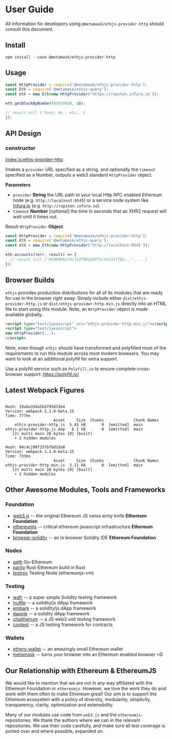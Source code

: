 # User Guide

All information for developers using `@metamask/ethjs-provider-http` should consult this document.

## Install

```
npm install --save @metamask/ethjs-provider-http
```

## Usage

```js
const HttpProvider = require('@metamask/ethjs-provider-http');
const Eth = require('@metamask/ethjs-query');
const eth = new Eth(new HttpProvider('https://ropsten.infura.io'));

eth.getBlockByNumber(45039930, cb);

// result null { hash: 0x.. etc.. }
});
```

## API Design

### constructor

[index.js:ethjs-provider-http](../../../blob/master/src/index.js "Source code on GitHub")

Intakes a `provider` URL specified as a string, and optionally the `timeout` specified as a Number, outputs a web3 standard `HttpProvider` object.

**Parameters**

-   `provider` **String** the URL path to your local Http RPC enabled Ethereum node (e.g. `http://localhost:8545`) or a service node system like [Infura.io](http://infura.io) (e.g. `http://ropsten.infura.io`).
-   `timeout` **Number** [optional] the time in seconds that an XHR2 request will wait until it times out.

Result `HttpProvider` **Object**.

```js
const HttpProvider = require('@metamask/ethjs-provider-http');
const Eth = require('@metamask/ethjs-query');
const eth = new Eth(new HttpProvider('http://localhost:8545'));

eth.accounts((err, result) => {
  // result null ['0xd89b8a74c153f0626497bc4a531f702...', ...]
});
```

## Browser Builds

`ethjs` provides production distributions for all of its modules that are ready for use in the browser right away. Simply include either `dist/ethjs-provider-http.js` or `dist/ethjs-provider-http.min.js` directly into an HTML file to start using this module. Note, an `HttpProvider` object is made available globally.

```html
<script type="text/javascript" src="ethjs-provider-http.min.js"></script>
<script type="text/javascript">
new HttpProvider(...);
</script>
```

Note, even though `ethjs` should have transformed and polyfilled most of the requirements to run this module across most modern browsers. You may want to look at an additional polyfill for extra support.

Use a polyfill service such as `Polyfill.io` to ensure complete cross-browser support:
https://polyfill.io/

## Latest Webpack Figures

```

Hash: 19a6a35da5b5795d31b4
Version: webpack 2.1.0-beta.15
Time: 777ms
                     Asset     Size  Chunks             Chunk Names
    ethjs-provider-http.js  5.43 kB       0  [emitted]  main
ethjs-provider-http.js.map   6.1 kB       0  [emitted]  main
   [2] multi main 28 bytes {0} [built]
    + 2 hidden modules

Hash: 04c4c298f25fbf6d2da8
Version: webpack 2.1.0-beta.15
Time: 733ms
                     Asset     Size  Chunks             Chunk Names
ethjs-provider-http.min.js  2.11 kB       0  [emitted]  main
   [2] multi main 28 bytes {0} [built]
    + 2 hidden modules
```

## Other Awesome Modules, Tools and Frameworks

### Foundation
 - [web3.js](https://github.com/ethereum/web3.js) -- the original Ethereum JS swiss army knife **Ethereum Foundation**
 - [ethereumjs](https://github.com/ethereumjs) -- critical ethereum javascript infrastructure **Ethereum Foundation**
 - [browser-solidity](https://ethereum.github.io/browser-solidity) -- an in browser Solidity IDE **Ethereum Foundation**

### Nodes
  - [geth](https://github.com/ethereum/go-ethereum) Go-Ethereum
  - [parity](https://github.com/ethcore/parity) Rust-Ethereum build in Rust
  - [testrpc](https://github.com/ethereumjs/testrpc) Testing Node (ethereumjs-vm)

### Testing
 - [wafr](https://github.com/silentcicero/wafr) -- a super simple Solidity testing framework
 - [truffle](https://github.com/ConsenSys/truffle) -- a solidity/js dApp framework
 - [embark](https://github.com/iurimatias/embark-framework) -- a solidity/js dApp framework
 - [dapple](https://github.com/nexusdev/dapple) -- a solidity dApp framework
 - [chaitherium](https://github.com/SafeMarket/chaithereum) -- a JS web3 unit testing framework
 - [contest](https://github.com/DigixGlobal/contest) -- a JS testing framework for contracts

### Wallets
 - [ethers-wallet](https://github.com/ethers-io/ethers-wallet) -- an amazingly small Ethereum wallet
 - [metamask](https://metamask.io/) -- turns your browser into an Ethereum enabled browser =D

## Our Relationship with Ethereum & EthereumJS

 We would like to mention that we are not in any way affiliated with the Ethereum Foundation or `ethereumjs`. However, we love the work they do and work with them often to make Ethereum great! Our aim is to support the Ethereum ecosystem with a policy of diversity, modularity, simplicity, transparency, clarity, optimization and extensibility.

 Many of our modules use code from `web3.js` and the `ethereumjs-` repositories. We thank the authors where we can in the relevant repositories. We use their code carefully, and make sure all test coverage is ported over and where possible, expanded on.
